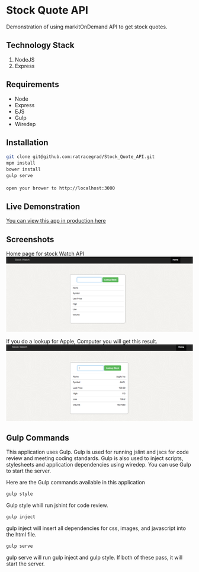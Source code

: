 # Stock Quote API
Demonstration of using markitOnDemand API to get stock quotes.

## Technology Stack
1. NodeJS
2. Express 

## Requirements
- Node
- Express
- EJS
- Gulp
- Wiredep
 
## Installation
```bash
git clone git@github.com:ratracegrad/Stock_Quote_API.git
mpm install
bower install
gulp serve

open your brower to http://localhost:3000
```

## Live Demonstration
[You can view this app in production here](https://stockwatchapi.herokuapp.com/)

## Screenshots
Home page for stock Watch API
![Homepage](/screenshots/home.png?raw=true "homepage")

If you do a lookup for Apple, Computer you will get this result.
![Homepage](/screenshots/stockDetails.png?raw=true "homepage")

## Gulp Commands
This application uses Gulp. Gulp is used for running jslint and jscs for code review and meeting coding standards. Gulp is also used to inject scripts, stylesheets and application dependencies using wiredep. You can use Gulp to start the server.

Here are the Gulp commands available in this application
```bash
gulp style
```
Gulp style whill run jshint for code review.

```bash
gulp inject
```
gulp inject will insert all dependencies for css, images, and javascript into the html file.

```bash
gulp serve
```
gulp serve will run gulp inject and gulp style. If both of these pass, it will start the server.
